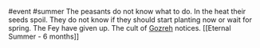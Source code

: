  #event #summer
The peasants do not know what to do. In the heat their seeds spoil. They do not know if they should start planting now or wait for spring.
The Fey have given up.
The cult of [Gozreh](https://2e.aonprd.com/Deities.aspx?ID=284) notices.
[[Eternal Summer - 6 months]]
